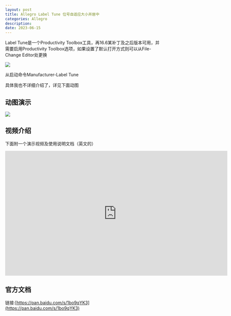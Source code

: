 ```yaml
---
layout: post
title: Allegro Label Tune 位号自适应大小并居中
categories: Allegro
description: 
date: 2023-06-15
---
```


Label Tune是一个Productivity Toolbox工具，再16.6某补丁及之后版本可用，并需要启用Productivity Toolbox选项，如果设置了默认打开方式则可以从File-Change Editor处更换

![](http://a1024.synology.me:222/images/blog2022/toolbox.jpg)

从启动命令Manufacturer-Label Tune

具体我也不详细介绍了，详见下面动图

动图演示
----

![](http://a1024.synology.me:222/images/blog2022/LabelTune%20.gif)

视频介绍
----

下面附一个演示视频及使用说明文档（英文的）

<iframe width="720" height="405" frameborder="0" src="https://v.qq.com/txp/iframe/player.html?vid=m0362j89qkl" allowFullScreen="true"></iframe>


官方文档
----

链接:[https://pan.baidu.com/s/1bo9qYK3](https://pan.baidu.com/s/1bo9qYK3)